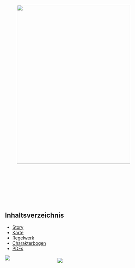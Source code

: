 <img src="https://custom-tabletop-rpg.github.io/psycho-pass/img/Psycho-pass.logo.svg" style="width:min(85%,600px);margin:4rem auto;display:block;height:auto;" />

## Inhaltsverzeichnis

- [Story](/story.md)
- [Karte](/karte.md)
- [Regelwerk](/regelwerk.md)
- [Charakterbogen](/charakterbogen.md)
- [PDFs](https://github.com/Frank-Mayer/psycho-pass-pnp/releases/latest)

<div class="cover">
    <img class="kogami" src="https://custom-tabletop-rpg.github.io/psycho-pass/img/kogami.webp"/>
    <img class="makishima" src="https://custom-tabletop-rpg.github.io/psycho-pass/img/makishima.webp"  />
</div>

<style>
@media print {
  .cover {
    display: none !important;
  }
}

h1 {
  display: none !important;
}

.cover {
  width: min(800px, 100%);
  margin: 0 auto;
  display: grid; 
  grid-template-columns: repeat(3, 1fr); 
  grid-template-rows: repeat(3, 1fr); 
  gap: 0; 
}

.cover img {
  background: none !important;
}

@media only screen and (max-width: 600px) {
  .kogami { grid-area: 1 / 1 / 4 / 3; }
  .makishima { grid-area: 2 / 2 / 4 / 4; }
}

@media only screen and (min-width: 600px) {
  .kogami { grid-area: 1 / 1 / 3 / 3; }
  .makishima { grid-area: 2 / 2 / 4 / 4; }
}
</style>
